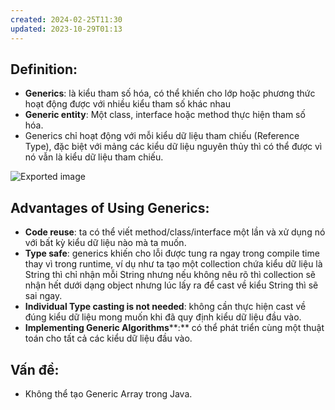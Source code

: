 ```yaml
---
created: 2024-02-25T11:30
updated: 2023-10-29T01:13
---
```

## Definition:
- **Generics**: là kiểu tham số hóa, có thể khiến cho lớp hoặc phương thức hoạt động được với nhiều kiểu tham số khác nhau
- **Generic entity**: Một class, interface hoặc method thực hiện tham số hóa.
- Generics chỉ hoạt động với mỗi kiểu dữ liệu tham chiếu (Reference Type), đặc biệt với mảng các kiểu dữ liệu nguyên thủy thì có thể được vì nó vẫn là kiểu dữ liệu tham chiếu.

![Exported image](Exported%20image%2020240225113044-0.png)  
## Advantages of Using Generics:
- **Code reuse**: ta có thể viết method/class/interface một lần và xử dụng nó với bất kỳ kiểu dữ liệu nào mà ta muốn.
- **Type safe**: generics khiến cho lỗi được tung ra ngay trong compile time thay vì trong runtime, ví dụ như ta tạo một collection chứa kiểu dữ liệu là String thì chỉ nhận mỗi String nhưng nếu không nêu rõ thì collection sẽ nhận hết dưới dạng object nhưng lúc lấy ra để cast về kiểu String thì sẽ sai ngay.
- **Individual Type casting is not needed**: không cần thực hiện cast về đúng kiểu dữ liệu mong muốn khi đã quy định kiểu dữ liệu đầu vào.
- **Implementing Generic Algorithms****:** có thể phát triển cùng một thuật toán cho tất cả các kiểu dữ liệu đầu vào.

## Vấn đề:
- Không thể tạo Generic Array trong Java.